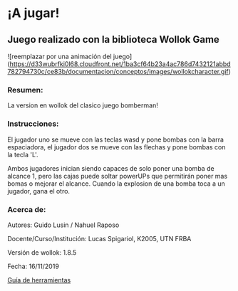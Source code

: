 # ¡A jugar! 

## Juego realizado con la biblioteca Wollok Game

![reemplazar por una animación del juego]
(https://d33wubrfki0l68.cloudfront.net/1ba3cf64b23a4ac786d7432121abbd782794730c/ce83b/documentacion/conceptos/images/wollokcharacter.gif)

### Resumen:
La version en wollok del clasico juego bomberman!


### Instrucciones:
 El jugador uno se mueve con las teclas wasd y pone bombas con la barra espaciadora, el jugador dos se mueve con las flechas y pone bombas con la tecla 'L'.
 
 Ambos jugadores inician siendo capaces de solo poner una bomba de alcance 1, pero las cajas puede soltar powerUPs que permitirán poner mas bomas o mejorar el alcance.
 Cuando la explosion de una bomba toca a un jugador, gana el otro.
 


### Acerca de:

Autores: Guido Lusin / Nahuel Raposo

Docente/Curso/Institución: Lucas Spigariol, K2005, UTN FRBA

Versión de wollok: 1.8.5

Fecha: 16/11/2019

[Guía de herramientas](https://www.wollok.org/documentacion/conceptos/)

